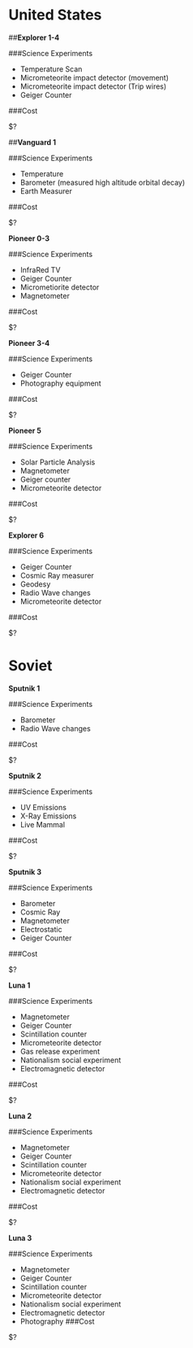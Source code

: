 United States
==========

##**Explorer 1-4**

###Science Experiments

- Temperature Scan
- Micrometeorite impact detector (movement)
- Micrometeorite impact detector (Trip wires)
- Geiger Counter

###Cost

$?	

##**Vanguard 1**

###Science Experiments

- Temperature
- Barometer (measured high altitude orbital decay)
- Earth Measurer

###Cost

$?

**Pioneer 0-3**

###Science Experiments
		
- InfraRed TV
- Geiger Counter
- Micrometiorite detector
- Magnetometer

###Cost

$?

**Pioneer 3-4**

###Science Experiments

- Geiger Counter
- Photography equipment
		
###Cost

$?

**Pioneer 5**

###Science Experiments

- Solar Particle Analysis
- Magnetometer
- Geiger counter
- Micrometeorite detector

###Cost

$?

**Explorer 6**

###Science Experiments

- Geiger Counter
- Cosmic Ray measurer
- Geodesy
- Radio Wave changes
- Micrometeorite detector

###Cost

$?

Soviet
======		



**Sputnik 1**

###Science Experiments

- Barometer
- Radio Wave changes

###Cost

$?

**Sputnik 2**

###Science Experiments

- UV Emissions
- X-Ray Emissions
- Live Mammal 

###Cost

$?

**Sputnik 3**

###Science Experiments

- Barometer
- Cosmic Ray
- Magnetometer
- Electrostatic
- Geiger Counter

###Cost

$?

**Luna 1**

###Science Experiments

- Magnetometer
- Geiger Counter
- Scintillation counter
- Micrometeorite detector
- Gas release experiment
- Nationalism social experiment
- Electromagnetic detector

###Cost

$?

**Luna 2**

###Science Experiments

- Magnetometer
- Geiger Counter
- Scintillation counter
- Micrometeorite detector
- Nationalism social experiment
- Electromagnetic detector

###Cost

$?

**Luna 3**

###Science Experiments

- Magnetometer
- Geiger Counter
- Scintillation counter
- Micrometeorite detector
- Nationalism social experiment
- Electromagnetic detector
- Photography
###Cost

$?
